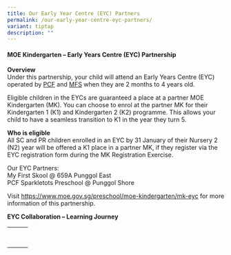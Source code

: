 ```yaml
---
title: Our Early Year Centre (EYC) Partners
permalink: /our-early-year-centre-eyc-partners/
variant: tiptap
description: ""
---
```

<h4><strong>MOE Kindergarten – Early Years Centre (EYC) Partnership</strong></h4>
<p><strong>Overview</strong>
<br>Under this partnership, your child will attend an Early Years Centre (EYC)
operated by&nbsp;<a href="https://www.pcf.org.sg/sparkletots/" rel="noopener noreferrer nofollow" target="_blank">PCF</a>&nbsp;and&nbsp;<a href="https://www.myfirstskool.com/early-years-centre" rel="noopener noreferrer nofollow" target="_blank">MFS</a>&nbsp;when
they are 2 months to 4 years old.</p>
<p>Eligible children in the EYCs are guaranteed a place at a partner MOE
Kindergarten (MK). You can choose to enrol at the partner MK for their
Kindergarten 1 (K1) and Kindergarten 2 (K2) programme. This allows your
child to have a seamless transition to K1 in the year they turn 5.</p>
<p></p>
<p><strong>Who is eligible</strong>
<br>All SC and PR children enrolled in an EYC by 31 January of their Nursery
2 (N2) year will be offered a K1 place in a partner MK, if they register
via the EYC registration form during the MK Registration Exercise.&nbsp;</p>
<p>Our EYC Partners:
<br>My First Skool @ 659A Punggol East
<br>PCF Sparkletots Preschool @ Punggol Shore</p>
<p></p>
<p>Visit&nbsp;<a href="https://www.moe.gov.sg/preschool/moe-kindergarten/mk-eyc" rel="noopener noreferrer nofollow" target="_blank"><u>https://www.moe.gov.sg/preschool/moe-kindergarten/mk-eyc</u></a>&nbsp;for
more information of this partnership.
<br>
</p>
<p><strong>EYC Collaboration – Learning Journey</strong>
</p>
<table style="minWidth: 75px">
<colgroup>
<col>
<col>
<col>
</colgroup>
<tbody>
<tr>
<th rowspan="1" colspan="1">
<p></p>
</th>
<th rowspan="1" colspan="1">
<p></p>
</th>
<th rowspan="1" colspan="1">
<p></p>
</th>
</tr>
<tr>
<td rowspan="1" colspan="1">
<p></p>
</td>
<td rowspan="1" colspan="1">
<p></p>
</td>
<td rowspan="1" colspan="1">
<p></p>
</td>
</tr>
</tbody>
</table>
<p></p>
<p>
<br>
<br>
<br>
</p>